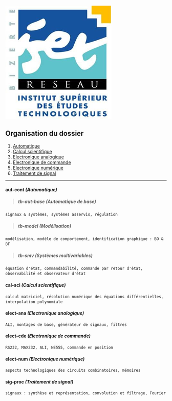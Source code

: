 ![alt text](logo-isetbz.png)

## Organisation du dossier

1. [Automatique](https://github.com/a-mhamdi/isetbz/tree/main/aut-cont)
2. [Calcul scientifique](https://github.com/a-mhamdi/isetbz/tree/main/cal-sci)
3. [Electronique analogique](https://github.com/a-mhamdi/isetbz/tree/main/elect-ana)
4. [Electronique de commande](https://github.com/a-mhamdi/isetbz/tree/main/elect-cde)
5. [Electronique numérique](https://github.com/a-mhamdi/isetbz/tree/main/elect-num)
6. [Traitement de signal](https://github.com/a-mhamdi/isetbz/tree/main/sig-proc)
------
#### **aut-cont**  *(Automatique)* <a name="aut-cont"></a>
> ##### **tb-aut-base** *(Automatique de base)*
```
signaux & systèmes, systèmes asservis, régulation
```
> ##### **tb-model** *(Modélisation)*
```
modélisation, modèle de comportement, identification graphique : BO & BF
```
> ##### **tb-smv** *(Systèmes multivariables)*
```
équation d'état, commandabilité, commande par retour d'état, observabilité et observateur d'état 
```
#### **cal-sci** *(Calcul scientifique)* <a name="cal-sci"></a>
```
calcul matriciel, résolution numérique des équations différentielles, interpolation polynomiale
```
#### **elect-ana** *(Electronique analogique)* <a name="elect-ana"></a>
```
ALI, montages de base, générateur de signaux, filtres
```
#### **elect-cde** *(Electronique de commande)* <a name="elect-cde"></a>
```
RS232, MAX232, ALI, NE555, commande en position
```
#### **elect-num** *(Electronique numérique)* <a name="elect-num"></a>
```
aspects technologiques des circuits combinatoires, mémoires
```
#### **sig-proc** *(Traitement de signal)* <a name="sig-proc"></a>
```
signaux : synthèse et représentation, convolution et filtrage, Fourier
```

